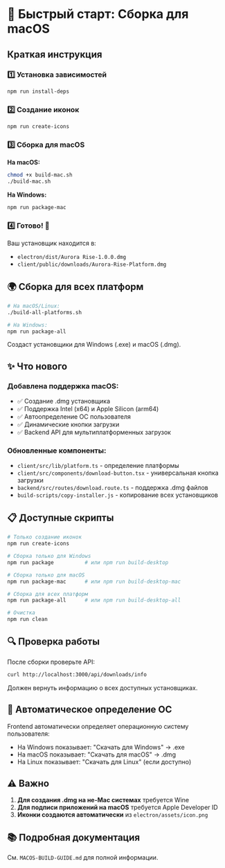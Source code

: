 # 🍎 Быстрый старт: Сборка для macOS

## Краткая инструкция

### 1️⃣ Установка зависимостей
```bash
npm run install-deps
```

### 2️⃣ Создание иконок
```bash
npm run create-icons
```

### 3️⃣ Сборка для macOS

**На macOS:**
```bash
chmod +x build-mac.sh
./build-mac.sh
```

**На Windows:**
```bash
npm run package-mac
```

### 4️⃣ Готово! 🎉

Ваш установщик находится в:
- `electron/dist/Aurora Rise-1.0.0.dmg`
- `client/public/downloads/Aurora-Rise-Platform.dmg`

## 🌍 Сборка для всех платформ

```bash
# На macOS/Linux:
./build-all-platforms.sh

# На Windows:
npm run package-all
```

Создаст установщики для Windows (.exe) и macOS (.dmg).

## ✨ Что нового

### Добавлена поддержка macOS:
- ✅ Создание .dmg установщика
- ✅ Поддержка Intel (x64) и Apple Silicon (arm64)
- ✅ Автоопределение ОС пользователя
- ✅ Динамические кнопки загрузки
- ✅ Backend API для мультиплатформенных загрузок

### Обновленные компоненты:
- `client/src/lib/platform.ts` - определение платформы
- `client/src/components/download-button.tsx` - универсальная кнопка загрузки
- `backend/src/routes/download.route.ts` - поддержка .dmg файлов
- `build-scripts/copy-installer.js` - копирование всех установщиков

## 📋 Доступные скрипты

```bash
# Только создание иконок
npm run create-icons

# Сборка только для Windows
npm run package          # или npm run build-desktop

# Сборка только для macOS
npm run package-mac      # или npm run build-desktop-mac

# Сборка для всех платформ
npm run package-all      # или npm run build-desktop-all

# Очистка
npm run clean
```

## 🔍 Проверка работы

После сборки проверьте API:
```bash
curl http://localhost:3000/api/downloads/info
```

Должен вернуть информацию о всех доступных установщиках.

## 📱 Автоматическое определение ОС

Frontend автоматически определяет операционную систему пользователя:
- На Windows показывает: "Скачать для Windows" → .exe
- На macOS показывает: "Скачать для macOS" → .dmg
- На Linux показывает: "Скачать для Linux" (если доступно)

## ⚠️ Важно

1. **Для создания .dmg на не-Mac системах** требуется Wine
2. **Для подписи приложений на macOS** требуется Apple Developer ID
3. **Иконки создаются автоматически** из `electron/assets/icon.png`

## 📚 Подробная документация

См. `MACOS-BUILD-GUIDE.md` для полной информации.

